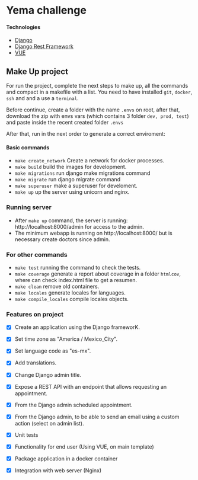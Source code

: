 # Yema challenge

#### Technologies

  * [Django](https://www.djangoproject.com/)
  * [Django Rest Framework](http://www.django-rest-framework.org/)
  * [VUE](https://www.google.com/search?client=safari&rls=en&q=vue&ie=UTF-8&oe=UTF-8)
  

## Make Up project

For run the project, complete the next steps to make up, all the commands and compact in a makefile with a list. 
You need to have installed `git`, `docker`, `ssh` and and a use a `terminal`.

Before continue, create a folder with the name `.envs` on root, after that, download the zip with envs vars (which contains 3 folder `dev, prod, test`) and paste inside the recent created folder `.envs`
 
After that, run in the next order to generate a correct enviroment:

#### Basic commands
  * `make create_network` Create a network for docker processes.
  * `make build` build the images for development.
  * `make migrations` run django make migrations command
  * `make migrate` run django migrate command 
  * `make superuser` make a superuser for develoment.
  * `make up` up the server using unicorn and nginx.
 
### Running server
  * After `make up` command, the server is running: http://localhost:8000/admin for access to the admin.
  * The minimum webapp is running on http://localhost:8000/ but is necessary create doctors since admin.  
  
### For other commands  
  * `make test` running the command to check the tests.
  * `make coverage` generate a report about coverage in a folder `htmlcov`, where can check index.html file to get a resumen.
  * `make clean` remove old containers.
  * `make locales` generate locales for languages.
  * `make compile_locales` compile locales objects.
  


### Features on project
- [x] Create an application using the Django frameworK.
 - [x] Set time zone as "America / Mexico_City".
 - [x] Set language code as "es-mx".
 - [x] Add translations.
 - [x] Change Django admin title.
 - [x] Expose a REST API with an endpoint that allows requesting an appointment.
 - [x] From the Django admin scheduled appointment.
 - [x] From the Django admin, to be able to send an email using a custom action (select on admin list).
 - [x] Unit tests
- [x] Functionality for end user (Using VUE, on main template)
- [x] Package application in a docker container
- [x] Integration with web server (Nginx)

  
